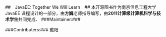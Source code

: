 ﻿##　JavaEE: Together We Will Learn　##
本开源图书作为南京信息工程大学 JavaEE 课程设计的一部分，由**方巍**老师指导编写，由**2011计算级计算机科学与技术学生**共同完成．
###Maintainer:###


###Contributers:###
戴阳


